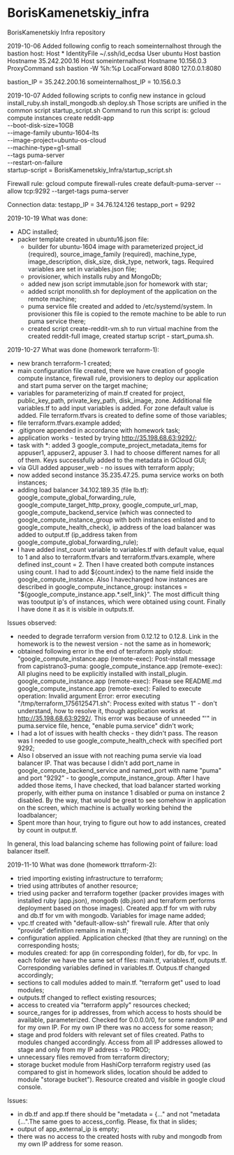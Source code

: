 # BorisKamenetskiy_infra
BorisKamenetskiy Infra repository

2019-10-06
Added following config to reach someinternalhost through the bastion host:
Host *
  IdentityFile ~/.ssh/id_ecdsa
  User ubuntu
Host bastion
  Hostname 35.242.200.16
Host someinternalhost
  Hostname 10.156.0.3
  ProxyCommand ssh bastion -W %h:%p
  LocalForward 8080 127.0.0.1:8080

bastion_IP = 35.242.200.16
someinternalhost_IP = 10.156.0.3

2019-10-07
Added following scripts to config new instance in gcloud
install_ruby.sh
install_mongodb.sh
deploy.sh
Those scripts are unified in the common script startup_script.sh
Command to run this script is:
gcloud compute instances create reddit-app\
  --boot-disk-size=10GB \
  --image-family ubuntu-1604-lts \
  --image-project=ubuntu-os-cloud \
  --machine-type=g1-small \
  --tags puma-server \
  --restart-on-failure \
  startup-script = BorisKamenetskiy_Infra/startup_script.sh

Firewall rule:
gcloud compute firewall-rules create default-puma-server --allow tcp:9292 --target-tags puma-server

Connection data:
testapp_IP = 34.76.124.126
testapp_port = 9292

2019-10-19
What was done:
- ADC installed;
- packer template created in ubuntu16.json file:
  - builder for ubuntu-1604 image with parameterized project_id (required), source_image_family (required), machine_type, image_description, disk_size, disk_type, network, tags. Required variables are set in variables.json file;
  - provisioner, which installs ruby and MongoDb;
  - added new json script immutable.json for homework with star;
  - added script monolith.sh for deployment of the application on the remote machine;
  - puma service file created and added to /etc/systemd/system. In provisioner this file is copied to the remote machine to be able to run puma service there;
  - created script create-reddit-vm.sh to run virtual machine from the created reddit-full image, created startup script - start_puma.sh. 

2019-10-27
What was done (homework terraform-1):
- new branch terraform-1 created;
- main configuration file created, there we have creation of google compute instance, firewall rule, provisioners to deploy our application and start puma server on the target machine;
- variables for parameterizing of main.tf created for project, public_key_path, private_key_path, disk_image, zone. Additional file variables.tf to add input variables is added. For zone default value is added. File terraform.tfvars is created to define some of those variables;
- file terraform.tfvars.example added;
- .gitignore appended in accordance with homework task;
- application works - tested by trying http://35.198.68.63:9292/;
- task with *: added 3 google_compute_project_metadata_items for appuser1, appuser2, appuser 3. I had to choose different names for all of them. Keys successfully added to the metadata in GCloud GUI;
- via GUI added appuser_web - no issues with terraform apply;
- now added second instance 35.235.47.25. puma service works on both instances;
- adding load balancer 34.102.189.35 (file lb.tf): google_compute_global_forwarding_rule, google_compute_target_http_proxy, google_compute_url_map, google_compute_backend_service (which was connected to google_compute_instance_group with both instances enlisted and to google_compute_health_check), ip address of the load balancer was added to output.tf (ip_address taken from google_compute_global_forwarding_rule);
- I have added inst_count variable to variables.tf with default value, equal to 1 and also to terraform.tfvars and terraform.tfvars.example, where defined inst_count = 2. Then I have created both compute instances using count. I had to add ${count.index} to the name field inside the google_compute_instance. Also I havechanged how instances are described in google_compute_inctance_group:  instances = "${google_compute_instance.app.*.self_link}". The most difficult thing was tooutput ip's of instances, which were obtained using count. Finally I have done it as it is visible in outputs.tf.

Issues observed:
- needed to degrade terraform version from 0.12.12 to 0.12.8. Link in the homework is to the newest version - not the same as in homework;
- obtained following error in the end of terraform apply stdout:
"google_compute_instance.app (remote-exec): Post-install message from capistrano3-puma:
google_compute_instance.app (remote-exec):     All plugins need to be explicitly installed with install_plugin.
google_compute_instance.app (remote-exec):     Please see README.md
google_compute_instance.app (remote-exec): Failed to execute operation: Invalid argument
Error: error executing "/tmp/terraform_1756125471.sh": Process exited with status 1" - don't understand, how to resolve it, though application works at http://35.198.68.63:9292/. This error was because of unneeded "'" in puma.service file, hence, "enable puma.service" didn't work;
- I had a lot of issues with health checks - they didn't pass. The reason was I needed to use google_compute_health_check with specified port 9292;
- Also I observed an issue with not reaching puma servie via load balancer IP. That was because I didn't add port_name in google_compute_backend_service and named_port with name "puma" and port "9292" - to google_compute_instance_group. After I have added those items, I have checked, that load balancer started working properly, with either puma on instance 1 disabled or puma on instance 2 disabled. By the way, that would be great to see somehow in application on the screen, which machine is actually working behind the loadbalancer;
- Spent more than hour, trying to figure out how to add instances, created by count in output.tf.

In general, this load balancing scheme has following point of failure: load balancer itself.

2019-11-10
What was done (homework ttrraform-2):
- tried importing existing infrastructure to terraform;
- tried using attributes of another resource;
- tried using packer and terraform together (packer provides images with installed ruby (app.json), mongodb (db.json) and terraform performs deployment based on those images). Created app.tf for vm with ruby and db.tf for vm with mongodb. Variables for image name added;
- vpc.tf created with "default-allow-ssh" firewall rule. After that only "provide" definition remains in main.tf;
- configuration applied. Application checked (that they are running) on the corresponding hosts;
- modules created: for app (in corresponding folder), for db, for vpc. In each folder we have the same set of files: main.tf, variables.tf, outputs.tf. Corresponding variables defined in variables.tf. Outpus.tf changed accordingly;
- sections to call modules added to main.tf. "terraform get" used to load modules;
- outputs.tf changed to reflect existing resources;
- access to created via "terraform apply" resources checked;
- source_ranges for ip addresses, from which access to hosts should be available, parameterized. Checked for 0.0.0.0/0, for some random IP and for my own IP. For my own IP there was no access for some reason;
- stage and prod folders with relevant set of files created. Paths to modules changed accordingly. Access from all IP addresses allowed to stage and only from my IP address - to PROD;
- unnecessary files removed from terraform directory;
- storage bucket module from HashiCorp terraform registry used (as compared to gist in homework slides, location should be added to module "storage bucket"). Resource created and visible in google cloud console.

Issues:
- in db.tf and app.tf there should be "metadata = {..." and not "metadata {...".The same goes to access_config. Please, fix that in slides;
- output of app_external_ip is empty;
- there was no access to the created hosts with ruby and mongodb from my own IP address for some reason.   

